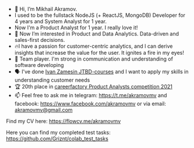 - 👋 Hi, I’m Mikhail Akramov.
- I used to be the fullstack NodeJS (+ ReactJS, MongoDB) Developer for 4 years and System Analyst for 1 year.
- Now I'm a Product Analyst for 1 year. I really love it!
- 👀 Now I’m interested in Product and Data Analytics. Data-driven and sales-first decisions.
- 🔥I have a passion for customer-centric analytics, and I can derive insights that increase the value for the user. It ignites a fire in my eyes!
- 🤝 Team player. I'm strong in communication and understanding of software developing
- 🗣 I've done [Ivan Zamesin JTBD-courses](https://cert.custdev.zamesin.me/rec6ymlXIGs37Ii5P) and I want to apply my skills in understanding customer needs
- 🏆 20th place in [careerfactory Product Analysts competition 2021](https://contest.careerfactory.ru/contest_inside/1618853698875x612895580932538400)
- 📫 Feel free to ask me in telegram: https://t.me/akramovmv and facebook: https://www.facebook.com/akramovmv or via email: akramovmv@gmail.com

Find my CV here: https://flowcv.me/akramovmv

Here you can find my completed test tasks: https://github.com/Griznt/colab_test_tasks
